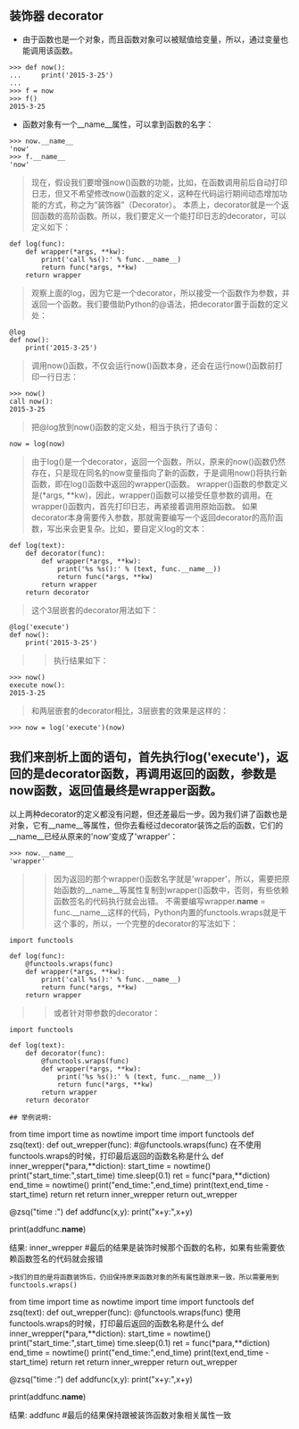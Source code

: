 ## 装饰器 decorator
* 由于函数也是一个对象，而且函数对象可以被赋值给变量，所以，通过变量也能调用该函数。
```
>>> def now():
...     print('2015-3-25')
...
>>> f = now
>>> f()
2015-3-25
```
* 函数对象有一个__name__属性，可以拿到函数的名字：
```
>>> now.__name__
'now'
>>> f.__name__
'now'
```

>现在，假设我们要增强now()函数的功能，比如，在函数调用前后自动打印日志，但又不希望修改now()函数的定义，这种在代码运行期间动态增加功能的方式，称之为“装饰器”（Decorator）。
本质上，decorator就是一个返回函数的高阶函数。所以，我们要定义一个能打印日志的decorator，可以定义如下：
```
def log(func):
    def wrapper(*args, **kw):
        print('call %s():' % func.__name__)
        return func(*args, **kw)
    return wrapper
```
>观察上面的log，因为它是一个decorator，所以接受一个函数作为参数，并返回一个函数。我们要借助Python的@语法，把decorator置于函数的定义处：
```
@log
def now():
    print('2015-3-25')
```
>调用now()函数，不仅会运行now()函数本身，还会在运行now()函数前打印一行日志：
```
>>> now()
call now():
2015-3-25
```
>把@log放到now()函数的定义处，相当于执行了语句：
```
now = log(now)
```
>由于log()是一个decorator，返回一个函数，所以，原来的now()函数仍然存在，只是现在同名的now变量指向了新的函数，于是调用now()将执行新函数，即在log()函数中返回的wrapper()函数。
wrapper()函数的参数定义是(*args, **kw)，因此，wrapper()函数可以接受任意参数的调用。在wrapper()函数内，首先打印日志，再紧接着调用原始函数。
如果decorator本身需要传入参数，那就需要编写一个返回decorator的高阶函数，写出来会更复杂。比如，要自定义log的文本：
```
def log(text):
    def decorator(func):
        def wrapper(*args, **kw):
            print('%s %s():' % (text, func.__name__))
            return func(*args, **kw)
        return wrapper
    return decorator
```
>这个3层嵌套的decorator用法如下：
```
@log('execute')
def now():
    print('2015-3-25')
```
>>执行结果如下：
```
>>> now()
execute now():
2015-3-25
```
>和两层嵌套的decorator相比，3层嵌套的效果是这样的：
```
>>> now = log('execute')(now)
```
## 我们来剖析上面的语句，首先执行log('execute')，返回的是decorator函数，再调用返回的函数，参数是now函数，返回值最终是wrapper函数。
以上两种decorator的定义都没有问题，但还差最后一步。因为我们讲了函数也是对象，它有__name__等属性，但你去看经过decorator装饰之后的函数，它们的__name__已经从原来的'now'变成了'wrapper'：
```
>>> now.__name__
'wrapper'
```
>>因为返回的那个wrapper()函数名字就是'wrapper'，所以，需要把原始函数的__name__等属性复制到wrapper()函数中，否则，有些依赖函数签名的代码执行就会出错。
不需要编写wrapper.__name__ = func.__name__这样的代码，Python内置的functools.wraps就是干这个事的，所以，一个完整的decorator的写法如下：
```
import functools

def log(func):
    @functools.wraps(func)
    def wrapper(*args, **kw):
        print('call %s():' % func.__name__)
        return func(*args, **kw)
    return wrapper
```
>>或者针对带参数的decorator：
```
import functools

def log(text):
    def decorator(func):
        @functools.wraps(func)
        def wrapper(*args, **kw):
            print('%s %s():' % (text, func.__name__))
            return func(*args, **kw)
        return wrapper
    return decorator

## 举例说明:
```
from time import time as nowtime
import time
import functools
def zsq(text):
    def out_wrepper(func):
        #@functools.wraps(func)    在不使用functools.wraps的时候，打印最后返回的函数名称是什么
        def inner_wrepper(*para,**diction):
            start_time = nowtime()
            print("start_time:",start_time)
            time.sleep(0.1)
            ret = func(*para,**diction)
            end_time = nowtime()
            print("end_time:",end_time)
            print(text,end_time - start_time)
            return ret
        return inner_wrepper
    return out_wrepper

@zsq("time :")
def addfunc(x,y):
    print("x+y:",x+y)

print(addfunc.__name__)

结果:
inner_wrepper   #最后的结果是装饰时候那个函数的名称，如果有些需要依赖函数签名的代码就会报错
```
>我们的目的是将函数装饰后，仍旧保持原来函数对象的所有属性跟原来一致，所以需要用到functools.wraps()
```
from time import time as nowtime
import time
import functools
def zsq(text):
    def out_wrepper(func):
        @functools.wraps(func)    使用functools.wraps的时候，打印最后返回的函数名称是什么
        def inner_wrepper(*para,**diction):
            start_time = nowtime()
            print("start_time:",start_time)
            time.sleep(0.1)
            ret = func(*para,**diction)
            end_time = nowtime()
            print("end_time:",end_time)
            print(text,end_time - start_time)
            return ret
        return inner_wrepper
    return out_wrepper

@zsq("time :")
def addfunc(x,y):
    print("x+y:",x+y)

print(addfunc.__name__)

结果:
addfunc   #最后的结果保持跟被装饰函数对象相关属性一致
```
